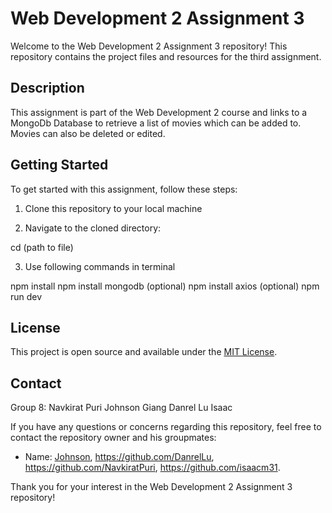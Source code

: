 # Web Development 2 Assignment 3

Welcome to the Web Development 2 Assignment 3 repository! This repository contains the project files and resources for the third assignment.

## Description

This assignment is part of the Web Development 2 course and links to a MongoDb Database to retrieve a list of movies which can be added to. Movies can also be deleted or edited. 


## Getting Started

To get started with this assignment, follow these steps:

1. Clone this repository to your local machine 

2. Navigate to the cloned directory:

cd (path to file)


3. Use following commands in terminal

npm install
npm install mongodb (optional)
npm install axios  (optional)
npm run dev

## License

This project is open source and available under the [MIT License](LICENSE).

## Contact

Group 8:
Navkirat Puri
Johnson Giang
Danrel Lu
Isaac  

If you have any questions or concerns regarding this repository, feel free to contact the repository owner and his groupmates:
- Name: [Johnson](https://github.com/Johnson150), https://github.com/DanrelLu, https://github.com/NavkiratPuri, https://github.com/isaacm31.

Thank you for your interest in the Web Development 2 Assignment 3 repository!